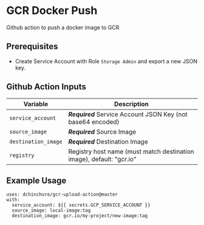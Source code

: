 # GCR Docker Push

Github action to push a docker image to GCR

## Prerequisites

* Create Service Account with Role `Storage Admin` and export a new JSON key.


## Github Action Inputs

| Variable                         | Description                                                                 |
|----------------------------------|-----------------------------------------------------------------------------|
| `service_account`                          | ***Required*** Service Account JSON Key (not base64 encoded)                |
| `source_image`                            | ***Required*** Source Image                                                 |
| `destination_image`                            | ***Required*** Destination Image                                            |
| `registry`                       |  Registry host name (must match destination image), default: "gcr.io"       |


## Example Usage

```
uses: dchinchure/gcr-upload-action@master
with:
  service_account: ${{ secrets.GCP_SERVICE_ACCOUNT }}
  source_image: local-image:tag
  destination_image: gcr.io/my-project/new-image:tag
```
